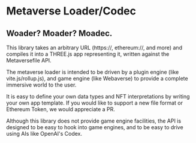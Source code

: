 # Metaverse Loader/Codec
## Woader? Moader? Moadec.

This library takes an arbitrary URL (https://, ethereum://, and more) and compiles it into a THREE.js app representing it, written against the Metaversefile API. 

The metaverse loader is intended to be driven by a plugin engine (like vite.js/rollup.js), and game engine (like Webaverse) to provide a complete immersive world to the user.

It is easy to define your own data types and NFT interpretations by writing your own app template. If you would like to support a new file format or Ethereum Token, we would appreciate a PR.

Although this library does not provide game engine facilities, the API is designed to be easy to hook into game engines, and to be easy to drive using AIs like OpenAI's Codex.
